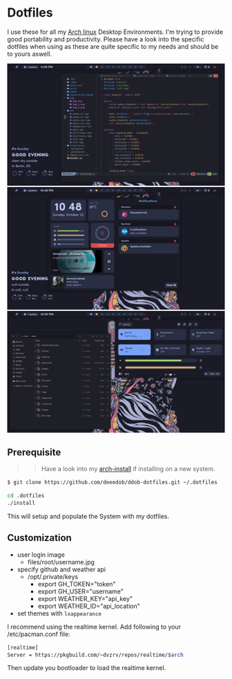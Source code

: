 # Dotfiles

I use these for all my [Arch linux](https://archlinux.org/about)
Desktop Environments. I'm trying to provide good portability and productivity.
Please have a look into the specific dotfiles when using as these are
quite specific to my needs and should be to yours aswell.

![img]( images/screen1.png )
![img]( images/screen2.png )
![img]( images/screen3.png )

## Prerequisite

>> Have a look into my [arch-install](https://github.com/deeedob/arch-install)
>> if installing on a new system.

```bash
$ git clone https://github.com/deeedob/ddob-dotfiles.git ~/.dotfiles
```

```bash
cd .dotfiles
./install
```

This will setup and populate the System with my dotfiles.

## Customization

- user login image
  - files/root/username.jpg
- specify github and weather api
  - /opt/.private/keys
    - export GH_TOKEN=\"token\"
    - export GH_USER=\"username\"
    - export WEATHER_KEY=\"api_key\"
    - export WEATHER_ID=\"api_location\"
- set themes with `lxappearance`

I recommend using the realtime kernel. Add following to your /etc/pacman.conf file:

```bash
[realtime]
Server = https://pkgbuild.com/~dvzrv/repos/realtime/$arch
```

Then update you bootloader to load the realtime kernel.
